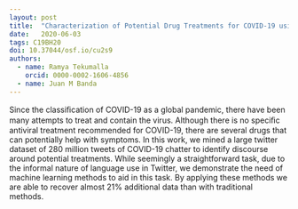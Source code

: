 ```yaml
---
layout: post
title:  "Characterization of Potential Drug Treatments for COVID-19 using Twitter"
date:   2020-06-03
tags: C19BH20
doi: 10.37044/osf.io/cu2s9
authors:
  - name: Ramya Tekumalla
    orcid: 0000-0002-1606-4856
  - name: Juan M Banda
---
```


Since the classiﬁcation of COVID-19 as a global pandemic, there have been many attempts to treat and contain the virus. Although there is no speciﬁc antiviral treatment recommended for COVID-19, there are several drugs that can potentially help with symptoms. In this work, we mined a large twitter dataset of 280 million tweets of COVID-19 chatter to identify discourse around potential treatments. While seemingly a straightforward task, due to the informal nature of language use in Twitter, we demonstrate the need of machine learning methods to aid in this task. By applying these methods we are able to recover almost 21% additional data than with traditional methods.

